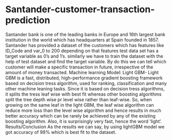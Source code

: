 # Santander-customer-transaction-prediction
Santander bank is one of the leading banks in Europe and 16th largest bank institution in the world which has headquarters at Spain founded in 1857. Santander has provided a dataset of the customers which has features like ID_Code and var_0 to 200 depending on that features test data set has a target variable as 0’s and 1’s. similarly we have to train the dataset with the help of test dataset and find the target variable. By do this we can tell which customer will make a specific transaction in future, irrespective of the amount of money transacted. 
Machine learning Model:
Light GBM-
	Light GBM is a fast, distributed, high-performance gradient boosting framework based on decision tress algorithm, used for ranking, classification and many other machine leaning tasks. Since it is based on decision tress algorithms, it splits the tress leaf wise with best fit whereas other boosting algorithms split the tree depth wise pr level wise rather than leaf-wise. So, when growing on the same leaf in the light GBM, the leaf wise algorithm can reduce more loss than the level wise algorithm and hence results in much better accuracy which can be rarely be achieved by any of the existing boosting algorithm. Also, it is surprisingly very fast, hence the word ‘light’.
Results/Conclusion
	As the results we can say, by using lightGBM model we got accuracy of 98% which is best fit to the dataset.
